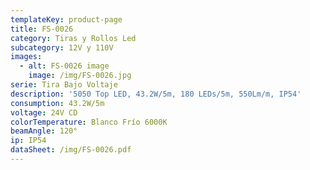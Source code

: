 ```yaml
---
templateKey: product-page
title: FS-0026
category: Tiras y Rollos Led
subcategory: 12V y 110V
images:
  - alt: FS-0026 image
    image: /img/FS-0026.jpg
serie: Tira Bajo Voltaje
description: '5050 Top LED, 43.2W/5m, 180 LEDs/5m, 550Lm/m, IP54'
consumption: 43.2W/5m
voltage: 24V CD
colorTemperature: Blanco Frío 6000K
beamAngle: 120°
ip: IP54
dataSheet: /img/FS-0026.pdf
---
```


